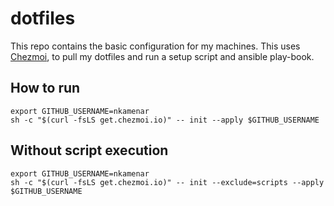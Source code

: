 # dotfiles

This repo contains the basic configuration for my machines. This uses [Chezmoi](https://chezmoi.io), to pull my dotfiles and run a setup script and ansible play-book.

## How to run

```shell
export GITHUB_USERNAME=nkamenar
sh -c "$(curl -fsLS get.chezmoi.io)" -- init --apply $GITHUB_USERNAME
```

## Without script execution

```shell
export GITHUB_USERNAME=nkamenar
sh -c "$(curl -fsLS get.chezmoi.io)" -- init --exclude=scripts --apply $GITHUB_USERNAME
```